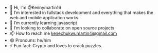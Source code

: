 - 👋 Hi, I’m @Kennymartin16
- 👀 I’m interested in fullstack development and everything that makes the web and mobile application works.
- 🌱 I’m currently learning javascript
- 💞️ I’m looking to collaborate on open source projects
- 📫 How to reach me kenechukwumartin4@gmail.com
- 😄 Pronouns: he/him
- ⚡ Fun fact: Crypto and loves to crack puzzles.

<!---
Kennymartin16/Kennymartin16 is a ✨ special ✨ repository because its `README.md` (this file) appears on your GitHub profile.
You can click the Preview link to take a look at your changes.
--->
